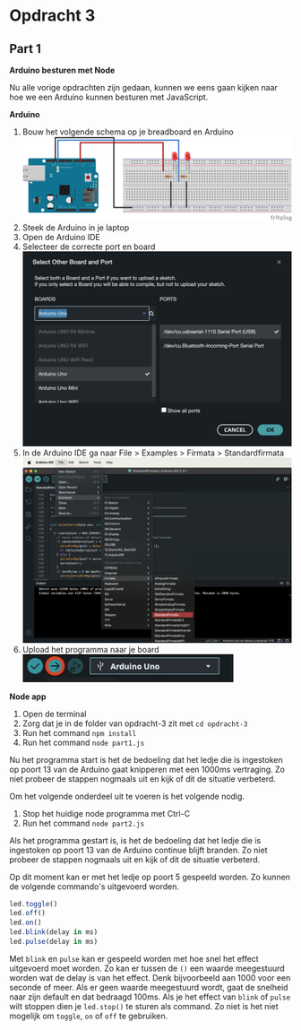# Opdracht 3
## Part 1
**Arduino besturen met Node**

Nu alle vorige opdrachten zijn gedaan, kunnen we eens gaan kijken naar hoe we een Arduino kunnen besturen met JavaScript.

**Arduino**
1. Bouw het volgende schema op je breadboard en Arduino
![opdracht-3](./opdracht-3.svg)
2. Steek de Arduino in je laptop
3. Open de Arduino IDE
4. Selecteer de correcte port en board
![port-board-selection](../images/port-board-selection.jpeg)
5. In de Arduino IDE ga naar File > Examples > Firmata > Standardfirmata
![example-selection](../images/example-selection.jpeg)
6. Upload het programma naar je board
![upload-program](../images/upload-program.jpeg)

**Node app**
1. Open de terminal
2. Zorg dat je in de folder van opdracht-3 zit met `cd opdracht-3`
3. Run het command `npm install`
4. Run het command `node part1.js`

Nu het programma start is het de bedoeling dat het ledje die is ingestoken op poort 13 van de Arduino gaat knipperen met een 1000ms vertraging. Zo niet probeer de stappen nogmaals uit en kijk of dit de situatie verbeterd.

Om het volgende onderdeel uit te voeren is het volgende nodig.

1. Stop het huidige node programma met Ctrl-C
2. Run het command `node part2.js`

Als het programma gestart is, is het de bedoeling dat het ledje die is ingestoken op poort 13 van de Arduino continue blijft branden. Zo niet probeer de stappen nogmaals uit en kijk of dit de situatie verbeterd.

Op dit moment kan er met het ledje op poort 5 gespeeld worden. Zo kunnen de volgende commando's uitgevoerd worden.

```js
led.toggle()
led.off()
led.on()
led.blink(delay in ms)
led.pulse(delay in ms)
```

Met `blink` en `pulse` kan er gespeeld worden met hoe snel het effect uitgevoerd moet worden. Zo kan er tussen de `()` een waarde meegestuurd worden wat de delay is van het effect. Denk bijvoorbeeld aan 1000 voor een seconde of meer. Als er geen waarde meegestuurd wordt, gaat de snelheid naar zijn default en dat bedraagd 100ms. Als je het effect van `blink` of `pulse` wilt stoppen dien je `led.stop()` te sturen als command. Zo niet is het niet mogelijk om `toggle`, `on` of `off` te gebruiken.